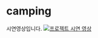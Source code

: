 # camping
시연영상입니다.
[![프로젝트 시연 영상](https://img.youtube.com/vi/NqZPjVSM8v4/0.jpg)](https://www.youtube.com/watch?v=NqZPjVSM8v4)
